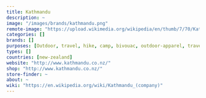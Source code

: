 ```yaml
---
title: Kathmandu
description: ~
image: "/images/brands/kathmandu.png"
remote-image: "https://upload.wikimedia.org/wikipedia/en/thumb/7/70/Kathmandu_logo.png/220px-Kathmandu_logo.png"
categories: []
brands: []
purposes: [Outdoor, travel, hike, camp, bivouac, outdoor-apparel, travel-apparel]
types: []
countries: [new-zealand]
website: "http://www.kathmandu.co.nz/"
shop: "http://www.kathmandu.co.nz/"
store-finder: ~
about: ~
wiki: "https://en.wikipedia.org/wiki/Kathmandu_(company)"
---
```

